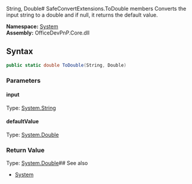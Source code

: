 String, Double# SafeConvertExtensions.ToDouble members
Converts the input string to a double and if null, it returns the default value.  

**Namespace:** [System](System.md)  
**Assembly:** OfficeDevPnP.Core.dll  
## Syntax
```C#
public static double ToDouble(String, Double)
```
### Parameters
#### input
Type: [System.String](System.String.md) 
#### 
#### defaultValue
Type: [System.Double](System.Double.md) 
#### 
### Return Value
Type: [System.Double](System.Double.md)## See also
- [System](System.md)
